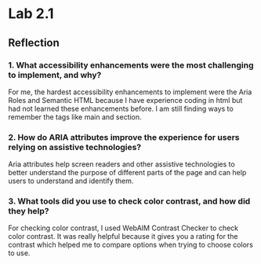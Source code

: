 # Lab 2.1

## Reflection

### 1. What accessibility enhancements were the most challenging to implement, and why?

For me, the hardest accessibility enhancements to implement were the Aria Roles and Semantic HTML because I have experience coding in html but had not learned these enhancements before. I am still finding ways to remember the tags like main and section.

### 2. How do ARIA attributes improve the experience for users relying on assistive technologies?

Aria attributes help screen readers and other assistive technologies to better understand the purpose of different parts of the page and can help users to understand and identify them.

### 3. What tools did you use to check color contrast, and how did they help?

For checking color contrast, I used WebAIM Contrast Checker to check color contrast. It was really helpful because it gives you a rating for the contrast which helped me to compare options when trying to choose colors to use.